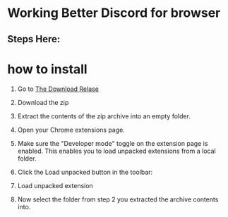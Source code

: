 # Working Better Discord for browser

## Steps Here:


# how to install

1. Go to [The Download Relase](https://github.com/glitchedtahcat/Working-Better-Discord-for-browser/releases/tag/download)

2. Download the zip

3. Extract the contents of the zip archive into an empty folder.

4. Open your Chrome extensions page.

5. Make sure the "Developer mode" toggle on the extension page is enabled. This enables you to load unpacked extensions from a local folder.

6. Click the Load unpacked button in the toolbar:

7. Load unpacked extension

8. Now select the folder from step 2 you extracted the archive contents into.
